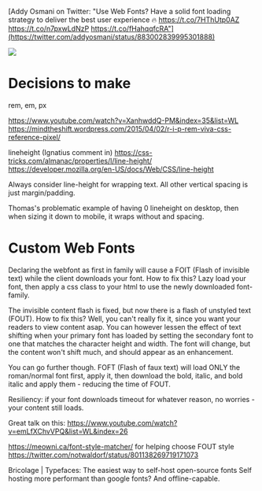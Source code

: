 [Addy Osmani on Twitter: "Use Web Fonts? Have a solid font loading strategy to deliver the best user experience 🔥 https://t.co/7HThUtp0AZ https://t.co/n7pxwLdNzP https://t.co/fHahqqfcRA"](https://twitter.com/addyosmani/status/883002839995301888)

![](https://pbs.twimg.com/media/DEEKLTlUQAAFdyo.jpg)


# Decisions to make

rem, em, px

https://www.youtube.com/watch?v=XanhwddQ-PM&index=35&list=WL
https://mindtheshift.wordpress.com/2015/04/02/r-i-p-rem-viva-css-reference-pixel/

lineheight
(Ignatius comment in) https://css-tricks.com/almanac/properties/l/line-height/
https://developer.mozilla.org/en-US/docs/Web/CSS/line-height




Always consider line-height for wrapping text. All other vertical spacing is just margin/padding.

Thomas's problematic example of having 0 lineheight on desktop, then when sizing it down to mobile, it wraps without and spacing.



# Custom Web Fonts

Declaring the webfont as first in family will cause a FOIT (Flash of invisible text) while the client downloads your font. How to fix this? Lazy load your font, then apply a css class to your html to use the newly downloaded font-family.

The invisible content flash is fixed, but now there is a flash of unstyled text (FOUT). How to fix this? Well, you can't really fix it, since you want your readers to view content asap. You can however lessen the effect of text shifting when your primary font has loaded by setting the secondary font to one that matches the character height and width. The font will change, but the content won't shift much, and should appear as an enhancement.

You can go further though. FOFT (Flash of faux text) will load ONLY the roman/normal font first, apply it, then download the bold, italic, and bold italic and apply them - reducing the time of FOUT.

Resiliency: if your font downloads timeout for whatever reason, no worries - your content still loads.

Great talk on this: https://www.youtube.com/watch?v=emLfXChvVPQ&list=WL&index=26

https://meowni.ca/font-style-matcher/ for helping choose FOUT style
https://twitter.com/notwaldorf/status/801138269719171073

Bricolage | Typefaces: The easiest way to self-host open-source fonts
Self hosting more performant than google fonts? And offline-capable.
